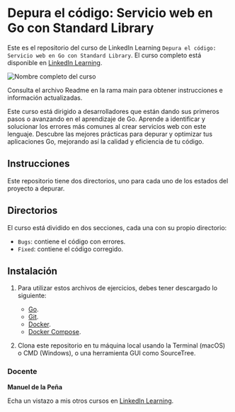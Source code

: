 # Depura el código: Servicio web en Go con Standard Library

Este es el repositorio del curso de LinkedIn Learning `Depura el código: Servicio web en Go con Standard Library`. El curso completo está disponible en [LinkedIn Learning][lil-course-url].

![Nombre completo del curso][lil-thumbnail-url] 

Consulta el archivo Readme en la rama main para obtener instrucciones e información actualizadas.

Este curso está dirigido a desarrolladores que están dando sus primeros pasos o avanzando en el aprendizaje de Go. Aprende a identificar y solucionar los errores más comunes al crear servicios web con este lenguaje. Descubre las mejores prácticas para depurar y optimizar tus aplicaciones Go, mejorando así la calidad y eficiencia de tu código.

## Instrucciones

Este repositorio tiene dos directorios, uno para cada uno de los estados del proyecto a depurar.

## Directorios

El curso está dividido en dos secciones, cada una con su propio directorio:
- `Bugs`: contiene el código con errores.
- `Fixed`: contiene el código corregido.

## Instalación

1. Para utilizar estos archivos de ejercicios, debes tener descargado lo siguiente:
   - [Go](https://golang.org/dl/).
   - [Git](https://git-scm.com/).
   - [Docker](https://www.docker.com/products/docker-desktop).
   - [Docker Compose](https://docs.docker.com/compose/install/).

2. Clona este repositorio en tu máquina local usando la Terminal (macOS) o CMD (Windows), o una herramienta GUI como SourceTree.

### Docente

**Manuel de la Peña**

Echa un vistazo a mis otros cursos en [LinkedIn Learning](https://www.linkedin.com/learning/instructors/).

[0]: # (Replace these placeholder URLs with actual course URLs)
[lil-course-url]: https://www.linkedin.com/learning/depura-el-codigo-servicio-web-en-go-con-standard-library
[lil-thumbnail-url]: https://media.licdn.com/dms/image/v2/D4D0DAQElP4gOQKGvxA/learning-public-crop_675_1200/learning-public-crop_675_1200/0/1726037041831?e=2147483647&v=beta&t=nPl-Ow1GqPF4dvjMBx5p3Zo-db7axUwjpPfluXYaPfo

[1]: # (End of ES-Instruction ###############################################################################################)

